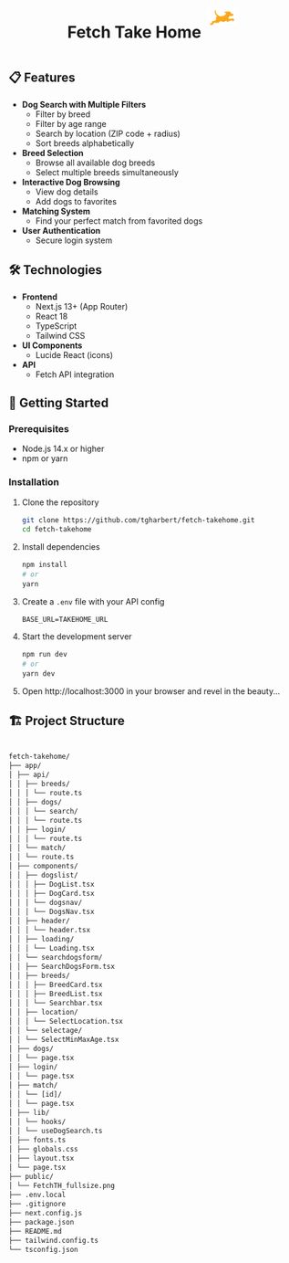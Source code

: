 <div align="center" style="display: flex; align-items: center; justify-content: center;">
  <h1 style="margin-right: 10px;">Fetch Take Home</h1>
  <img src="public/FetchTH_fullsize.png" alt="Fetch Logo" width="53" height="30" style="padding-bottom: 2rem;"/>
</div>

## 📋 Features

- **Dog Search with Multiple Filters**
  - Filter by breed
  - Filter by age range
  - Search by location (ZIP code + radius)
  - Sort breeds alphabetically
- **Breed Selection**
  - Browse all available dog breeds
  - Select multiple breeds simultaneously
- **Interactive Dog Browsing**
  - View dog details
  - Add dogs to favorites
- **Matching System**
  - Find your perfect match from favorited dogs
- **User Authentication**
  - Secure login system

## 🛠️ Technologies

- **Frontend**
  - Next.js 13+ (App Router)
  - React 18
  - TypeScript
  - Tailwind CSS
- **UI Components**
  - Lucide React (icons)
- **API**
  - Fetch API integration

## 🚀 Getting Started

### Prerequisites

- Node.js 14.x or higher
- npm or yarn

### Installation

1. Clone the repository

   ```bash
   git clone https://github.com/tgharbert/fetch-takehome.git
   cd fetch-takehome
   ```

2. Install dependencies

   ```bash
   npm install
   # or
   yarn
   ```

3. Create a `.env` file with your API config

   ```
   BASE_URL=TAKEHOME_URL
   ```

4. Start the development server

   ```bash
   npm run dev
   # or
   yarn dev
   ```

5. Open http://localhost:3000 in your browser and revel in the beauty...

## 🏗️ Project Structure

```

fetch-takehome/
├── app/
│ ├── api/
│ │ ├── breeds/
│ │ │ └── route.ts
│ │ ├── dogs/
│ │ │ └── search/
│ │ │ └── route.ts
│ │ ├── login/
│ │ │ └── route.ts
│ │ └── match/
│ │ └── route.ts
│ ├── components/
│ │ ├── dogslist/
│ │ │ ├── DogList.tsx
│ │ │ ├── DogCard.tsx
│ │ │ └── dogsnav/
│ │ │ └── DogsNav.tsx
│ │ ├── header/
│ │ │ └── header.tsx
│ │ ├── loading/
│ │ │ └── Loading.tsx
│ │ └── searchdogsform/
│ │ ├── SearchDogsForm.tsx
│ │ ├── breeds/
│ │ │ ├── BreedCard.tsx
│ │ │ ├── BreedList.tsx
│ │ │ └── Searchbar.tsx
│ │ ├── location/
│ │ │ └── SelectLocation.tsx
│ │ └── selectage/
│ │ └── SelectMinMaxAge.tsx
│ ├── dogs/
│ │ └── page.tsx
│ ├── login/
│ │ └── page.tsx
│ ├── match/
│ │ └── [id]/
│ │ └── page.tsx
│ ├── lib/
│ │ └── hooks/
│ │ └── useDogSearch.ts
│ ├── fonts.ts
│ ├── globals.css
│ ├── layout.tsx
│ └── page.tsx
├── public/
│ └── FetchTH_fullsize.png
├── .env.local
├── .gitignore
├── next.config.js
├── package.json
├── README.md
├── tailwind.config.ts
└── tsconfig.json

```
